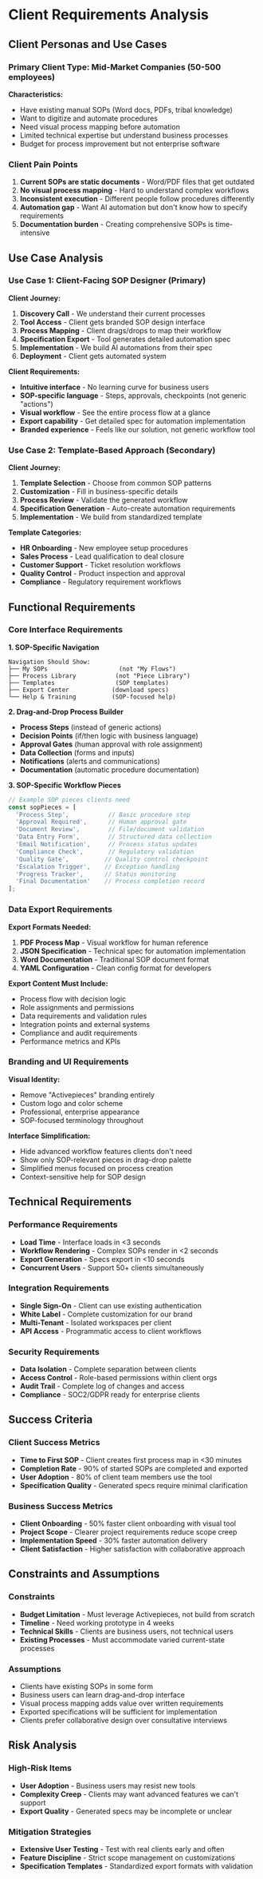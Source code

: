 # Client Requirements Analysis

## Client Personas and Use Cases

### Primary Client Type: Mid-Market Companies (50-500 employees)
**Characteristics:**
- Have existing manual SOPs (Word docs, PDFs, tribal knowledge)
- Want to digitize and automate procedures
- Need visual process mapping before automation
- Limited technical expertise but understand business processes
- Budget for process improvement but not enterprise software

### Client Pain Points
1. **Current SOPs are static documents** - Word/PDF files that get outdated
2. **No visual process mapping** - Hard to understand complex workflows
3. **Inconsistent execution** - Different people follow procedures differently
4. **Automation gap** - Want AI automation but don't know how to specify requirements
5. **Documentation burden** - Creating comprehensive SOPs is time-intensive

## Use Case Analysis

### Use Case 1: Client-Facing SOP Designer (Primary)

**Client Journey:**
1. **Discovery Call** - We understand their current processes
2. **Tool Access** - Client gets branded SOP design interface  
3. **Process Mapping** - Client drags/drops to map their workflow
4. **Specification Export** - Tool generates detailed automation spec
5. **Implementation** - We build AI automations from their spec
6. **Deployment** - Client gets automated system

**Client Requirements:**
- **Intuitive interface** - No learning curve for business users
- **SOP-specific language** - Steps, approvals, checkpoints (not generic "actions")
- **Visual workflow** - See the entire process flow at a glance
- **Export capability** - Get detailed spec for automation implementation
- **Branded experience** - Feels like our solution, not generic workflow tool

### Use Case 2: Template-Based Approach (Secondary)

**Client Journey:**
1. **Template Selection** - Choose from common SOP patterns
2. **Customization** - Fill in business-specific details
3. **Process Review** - Validate the generated workflow
4. **Specification Generation** - Auto-create automation requirements
5. **Implementation** - We build from standardized template

**Template Categories:**
- **HR Onboarding** - New employee setup procedures
- **Sales Process** - Lead qualification to deal closure
- **Customer Support** - Ticket resolution workflows
- **Quality Control** - Product inspection and approval
- **Compliance** - Regulatory requirement workflows

## Functional Requirements

### Core Interface Requirements

**1. SOP-Specific Navigation**
```
Navigation Should Show:
├── My SOPs                    (not "My Flows")
├── Process Library           (not "Piece Library")
├── Templates                 (SOP templates)
├── Export Center            (download specs)
└── Help & Training          (SOP-focused help)
```

**2. Drag-and-Drop Process Builder**
- **Process Steps** (instead of generic actions)
- **Decision Points** (if/then logic with business language)
- **Approval Gates** (human approval with role assignment)
- **Data Collection** (forms and inputs)
- **Notifications** (alerts and communications)
- **Documentation** (automatic procedure documentation)

**3. SOP-Specific Workflow Pieces**
```typescript
// Example SOP pieces clients need
const sopPieces = [
  'Process Step',           // Basic procedure step
  'Approval Required',      // Human approval gate
  'Document Review',        // File/document validation
  'Data Entry Form',        // Structured data collection
  'Email Notification',     // Process status updates
  'Compliance Check',       // Regulatory validation
  'Quality Gate',          // Quality control checkpoint
  'Escalation Trigger',    // Exception handling
  'Progress Tracker',      // Status monitoring
  'Final Documentation'    // Process completion record
];
```

### Data Export Requirements

**Export Formats Needed:**
1. **PDF Process Map** - Visual workflow for human reference
2. **JSON Specification** - Technical spec for automation implementation
3. **Word Documentation** - Traditional SOP document format
4. **YAML Configuration** - Clean config format for developers

**Export Content Must Include:**
- Process flow with decision logic
- Role assignments and permissions
- Data requirements and validation rules
- Integration points and external systems
- Compliance and audit requirements
- Performance metrics and KPIs

### Branding and UI Requirements

**Visual Identity:**
- Remove "Activepieces" branding entirely
- Custom logo and color scheme
- Professional, enterprise appearance
- SOP-focused terminology throughout

**Interface Simplification:**
- Hide advanced workflow features clients don't need
- Show only SOP-relevant pieces in drag-drop palette
- Simplified menus focused on process creation
- Context-sensitive help for SOP design

## Technical Requirements

### Performance Requirements
- **Load Time** - Interface loads in <3 seconds
- **Workflow Rendering** - Complex SOPs render in <2 seconds  
- **Export Generation** - Specs export in <10 seconds
- **Concurrent Users** - Support 50+ clients simultaneously

### Integration Requirements
- **Single Sign-On** - Client can use existing authentication
- **White Label** - Complete customization for our brand
- **Multi-Tenant** - Isolated workspaces per client
- **API Access** - Programmatic access to client workflows

### Security Requirements
- **Data Isolation** - Complete separation between clients
- **Access Control** - Role-based permissions within client orgs
- **Audit Trail** - Complete log of changes and access
- **Compliance** - SOC2/GDPR ready for enterprise clients

## Success Criteria

### Client Success Metrics
- **Time to First SOP** - Client creates first process map in <30 minutes
- **Completion Rate** - 90% of started SOPs are completed and exported
- **User Adoption** - 80% of client team members use the tool
- **Specification Quality** - Generated specs require minimal clarification

### Business Success Metrics  
- **Client Onboarding** - 50% faster client onboarding with visual tool
- **Project Scope** - Clearer project requirements reduce scope creep
- **Implementation Speed** - 30% faster automation delivery
- **Client Satisfaction** - Higher satisfaction with collaborative approach

## Constraints and Assumptions

### Constraints
- **Budget Limitation** - Must leverage Activepieces, not build from scratch
- **Timeline** - Need working prototype in 4 weeks
- **Technical Skills** - Clients are business users, not technical users
- **Existing Processes** - Must accommodate varied current-state processes

### Assumptions
- Clients have existing SOPs in some form
- Business users can learn drag-and-drop interface
- Visual process mapping adds value over written requirements
- Exported specifications will be sufficient for implementation
- Clients prefer collaborative design over consultative interviews

## Risk Analysis

### High-Risk Items
- **User Adoption** - Business users may resist new tools
- **Complexity Creep** - Clients may want advanced features we can't support
- **Export Quality** - Generated specs may be incomplete or unclear

### Mitigation Strategies
- **Extensive User Testing** - Test with real clients early and often
- **Feature Discipline** - Strict scope management on customizations
- **Specification Templates** - Standardized export formats with validation